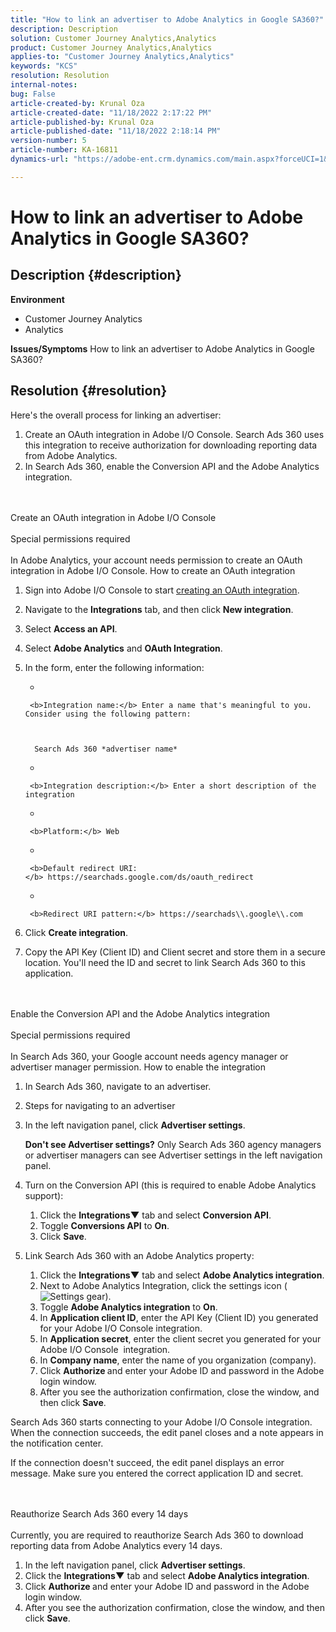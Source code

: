 ```yaml
---
title: "How to link an advertiser to Adobe Analytics in Google SA360?"
description: Description
solution: Customer Journey Analytics,Analytics
product: Customer Journey Analytics,Analytics
applies-to: "Customer Journey Analytics,Analytics"
keywords: "KCS"
resolution: Resolution
internal-notes: 
bug: False
article-created-by: Krunal Oza
article-created-date: "11/18/2022 2:17:22 PM"
article-published-by: Krunal Oza
article-published-date: "11/18/2022 2:18:14 PM"
version-number: 5
article-number: KA-16811
dynamics-url: "https://adobe-ent.crm.dynamics.com/main.aspx?forceUCI=1&pagetype=entityrecord&etn=knowledgearticle&id=966436b7-4b67-ed11-9561-6045bd006704"

---
```

# How to link an advertiser to Adobe Analytics in Google SA360?

## Description {#description}

<b>Environment</b>
- Customer Journey Analytics
- Analytics



<b>Issues/Symptoms</b>
How to link an advertiser to Adobe Analytics in Google SA360?


## Resolution {#resolution}


Here's the overall process for linking an advertiser:

1. Create an OAuth integration in Adobe I/O Console. Search Ads 360 uses this integration to receive authorization for downloading reporting data from Adobe Analytics.
2. In Search Ads 360, enable the Conversion API and the Adobe Analytics integration.

<br><br>Create an OAuth integration in Adobe I/O Console<br><br>Special permissions required<br><br>
In Adobe Analytics, your account needs permission to create an OAuth integration in Adobe I/O Console.
How to create an OAuth integration
1. Sign into Adobe I/O Console to start [creating an OAuth integration](https://www.adobe.io/authentication/auth-methods.html#!AdobeDocs/adobeio-auth/master/AuthenticationOverview/OAuthIntegration.md).
2. Navigate to the <b>Integrations</b> tab, and then click <b>New integration</b>.
3. Select <b>Access an API</b>.
4. Select <b>Adobe Analytics</b> and <b>OAuth Integration</b>.
5. In the form, enter the following information:

    - 

    
        

    
        <b>Integration name:</b> Enter a name that's meaningful to you. Consider using the following pattern:

    

         Search Ads 360 *advertiser name*
    - 

    
        <b>Integration description:</b> Enter a short description of the integration
    - 

    
        <b>Platform:</b> Web
    - 

    
        <b>Default redirect URI:</b> https://searchads.google.com/ds/oauth_redirect
    - 

    
        <b>Redirect URI pattern:</b> https://searchads\\.google\\.com
6. Click <b>Create integration</b>.
7. Copy the API Key (Client ID) and Client secret and store them in a secure location. You'll need the ID and secret to link Search Ads 360 to this application.

<br><br>Enable the Conversion API and the Adobe Analytics integration<br><br>Special permissions required<br><br>
In Search Ads 360, your Google account needs agency manager or advertiser manager permission.
How to enable the integration
1. In Search Ads 360, navigate to an advertiser.
2. Steps for navigating to an advertiser
3. In the left navigation panel, click <b>Advertiser settings</b>.

    

    <b>Don't see Advertiser settings?</b> Only Search Ads 360 agency managers or advertiser managers can see Advertiser settings in the left navigation panel.
4. Turn on the Conversion API (this is required to enable Adobe Analytics support):

    1. Click the <b>Integrations▼</b> tab and select <b>Conversion API</b>.
    2. Toggle <b>Conversions API</b> to <b>On</b>.
    3. Click <b>Save</b>.
5. Link Search Ads 360 with an Adobe Analytics property:

    1. Click the <b>Integrations▼</b> tab and select <b>Adobe Analytics integration</b>.
    2. Next to Adobe Analytics Integration, click the settings icon (![Settings gear](https://lh3.googleusercontent.com/epGzW5mbor9RE_qz89J5G7pIHHCI0kfzQSMglH7hxWZlWkyoRtS1urgdIttMd71uOtk=w18 "Settings gear")).
    3. Toggle <b>Adobe Analytics integration</b> to <b>On</b>.
    4. In <b>Application client ID</b>, enter the API Key (Client ID) you generated for your Adobe I/O Console integration.
    5. In <b>Application secret</b>, enter the client secret you generated for your Adobe I/O Console  integration.
    6. In <b>Company name</b>, enter the name of you organization (company).
    7. Click <b>Authorize </b>and enter your Adobe ID and password in the Adobe login window.
    8. After you see the authorization confirmation, close the window, and then click <b>Save</b>.


Search Ads 360 starts connecting to your Adobe I/O Console integration. When the connection succeeds, the edit panel closes and a note appears in the notification center.

If the connection doesn't succeed, the edit panel displays an error message. Make sure you entered the correct application ID and secret.


<br><br>Reauthorize Search Ads 360 every 14 days<br><br>
Currently, you are required to reauthorize Search Ads 360 to download reporting data from Adobe Analytics every 14 days.

1. In the left navigation panel, click <b>Advertiser settings</b>.
2. Click the <b>Integrations▼</b> tab and select <b>Adobe Analytics integration</b>.
3. Click <b>Authorize </b>and enter your Adobe ID and password in the Adobe login window.
4. After you see the authorization confirmation, close the window, and then click <b>Save</b>.



